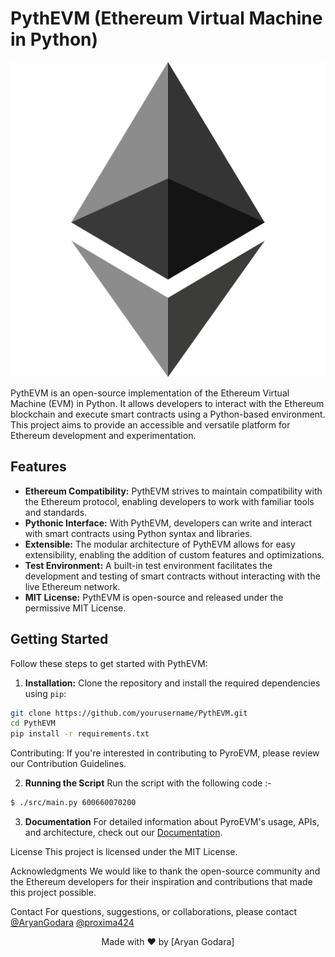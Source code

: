 # PythEVM (Ethereum Virtual Machine in Python)

![Project Logo](image-1.png) <!-- Add your project logo here -->

PythEVM is an open-source implementation of the Ethereum Virtual Machine (EVM) in Python. It allows developers to interact with the Ethereum blockchain and execute smart contracts using a Python-based environment. This project aims to provide an accessible and versatile platform for Ethereum development and experimentation.

## Features

- **Ethereum Compatibility:** PythEVM strives to maintain compatibility with the Ethereum protocol, enabling developers to work with familiar tools and standards.
- **Pythonic Interface:** With PythEVM, developers can write and interact with smart contracts using Python syntax and libraries.
- **Extensible:** The modular architecture of PythEVM allows for easy extensibility, enabling the addition of custom features and optimizations.
- **Test Environment:** A built-in test environment facilitates the development and testing of smart contracts without interacting with the live Ethereum network.
- **MIT License:** PythEVM is open-source and released under the permissive MIT License.

## Getting Started

Follow these steps to get started with PythEVM:

1. **Installation:** Clone the repository and install the required dependencies using `pip`:
   
```bash
git clone https://github.com/yourusername/PythEVM.git
cd PythEVM
pip install -r requirements.txt
```

Contributing: If you're interested in contributing to PyroEVM, please review our Contribution Guidelines.

2. **Running the Script** Run the script with the following code :-
```bash
$ ./src/main.py 600660070200
```

3. **Documentation**
For detailed information about PyroEVM's usage, APIs, and architecture, check out our [Documentation](www.google.com).

License
This project is licensed under the MIT License.

Acknowledgments
We would like to thank the open-source community and the Ethereum developers for their inspiration and contributions that made this project possible.

Contact
For questions, suggestions, or collaborations, please contact [@AryanGodara](github.com/AryanGodara) [@proxima424](github.com/proxima424)

<p align="center">
Made with ❤️ by [Aryan Godara]
</p>